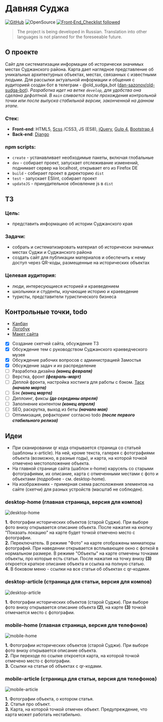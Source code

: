 # Давняя Суджа
[![GitHub](https://img.shields.io/github/license/dan-sazonov/old-sudga)](https://github.com/dan-sazonov/old-sudga/blob/develop/LICENSE)
![OpenSource](https://img.shields.io/badge/Open%20Source-%E2%99%A5-red)
[![Front‑End_Checklist followed](https://img.shields.io/badge/Front‑End_Checklist-followed-brightgreen.svg)](https://github.com/thedaviddias/Front-End-Checklist/)

> The project is being developed in Russian. Translation into other languages is not planned for the foreseeable future.
## О проекте
Сайт для систематизации информации об исторически значимых местах Суджанского района.
Карта дает наглядное представление об уникальных архитектурных объектах, местах, связанных с известными людьми.
Для рассылки актуальной информации и общения с аудиторией создан бот в телеграм -
@old_sudga_bot ([dan-sazonov/old-sudga-bot](https://github.com/dan-sazonov/old-sudga-bot)).
_Разработка идет на ветке `develop`, для удобства она сделана дефолтной. В `main` сливается после прохождения
контрольной точки или после выпуска стабильной версии, законченной на данном этапе._
### Стек:
- **Front-end**: HTML5, [Scss](https://github.com/sass/sass) /CSS3, JS (ES8), [jQuery](https://github.com/jquery/jquery),
[Gulp 4](https://github.com/gulpjs/gulp), [Bootstrap 4](https://github.com/twbs/bootstrap)
- **Back-end**: [Django](https://github.com/django/django)
### npm scripts:
- `create` - устанавливает необходимые пакеты, включая глобальные
- `dev` - собирает проект, запускает отслеживание изменений, поднимает сервер на localhost, открывает его из Firefox DE
- `build` - собирает проект в директорию `dist`
- `test` - запускает ESlint, собирает проект
- `updateJS` - принудительное обновление js в `dist`

## ТЗ
### Цель:
- представить информацию об истории Суджанского края
### Задачи:
- собрать и систематизировать материал об исторически значимых местах Суджи и Суджанского района
- создать сайт для публикации материалов и обеспечить к нему доступ через QR-коды, размещенные на исторических объектах
### Целевая аудитория:
- люди, интересующиеся историей и краеведением
- школьники и студенты, изучающие историю и краеведение
- туристы, представители туристического бизнеса
## Контрольные точки, todo
- [Канбан](https://github.com/dan-sazonov/old-sudga/projects/1)
- [Логобук](/design/logobook.md)
- [Макет сайта](https://www.figma.com/file/5XTgdbaoxZckt15BIIGF2j/%D0%94%D0%B0%D0%B2%D0%BD%D1%8F%D1%8F-%D0%A1%D1%83%D0%B4%D0%B6%D0%B0-%D0%BC%D0%B0%D0%BA%D0%B5%D1%82?node-id=0%3A1)
- [X] Создание скетчей сайта, обсуждение ТЗ
- [X] Обсуждение тем с руководством Суджанского краеведческого музея
- [X] Обсуждение рабочих вопросов с администрацией Замостья
- [X] Обсуждение задач и их распределение
- [ ] Разработка дизайна _**(конец февраля)**_
- [ ] Верстка, фронт _**(февраль-март)**_
- [ ] Деплой фронта, настройка хостинга для работы с бэком. [Таск](https://github.com/dan-sazonov/old-sudga/projects/1#card-51482948) _**(начало марта)**_
- [ ] Бэк _**(конец марта)**_
- [ ] Деплоинг, фиксы _**(до середины апреля)**_
- [ ] Заполнение контентом _**(конец апреля)**_
- [ ] SEO, раскрутка, выход из беты _**(начало мая)**_
- [ ] Оптимизация, рефакторинг согласно todo _**(после первого стабильного релиза)**_
## Идеи
* При сканировании qr кода  открывается страница со статьей (шаблоны x-article). На ней, кроме текста,
галерея с фотографиями объекта (возможно, в разные годы), и карта, на которой точкой отмечено местоположение объекта.
* На главной странице сайта (шаблон x-home) карусель со старыми фотографиями, их описание, карта с отмеченными местами
с фото и объектами (подробнее - см. desktop-home).
* На изображениях - примерная схема расположения элементов на сайте (скетчи) для разных устройств (масштаб не соблюден).
### desktop-home (главная страница, версия для компов)
![desktop-home](sketches/desktop-home.png)

**1.** Фотографии исторических объектов (старой Суджи). При выборе фото внизу открывается описание объекта.
После нажатия на кнопку "Показать локацию" на карте будет точкой отмечено место с фотографии.<br>
**2.** Переключатель. В режиме "Фото" на карте отображены миниатюры фотографий.
При наведении открывается всплывающее окно с фоткой в нормальном размере.
В режиме "Объекты" на карте отмечены точками объекты, про которые есть статьи.
После нажатия на точку внизу **(3)** откроется краткое описание объекта и ссылка на полную статью.<br>
**4.** В боковом меню - ссылки на все статьи об объектах с qr-кодами.
### desktop-article (страница для статьи, версия для компов)
![desktop-article](sketches/desktop-article.png)

**1.** Фотографии исторических объектов (старой Суджи). При выборе фото внизу открывается описание объекта **(2)**,
на карте **(3)** точкой отмечается место с фотографии.
### mobile-home (главная страница, версия для телефонов)
![mobile-home](sketches/mobile-home.png)

**1.** Фотографии исторических объектов (старой Суджи). При выборе фото внизу открывается описание объекта.<br>
**2.** При переходе по ссылке откроется карта, на которой точкой отмечено место с фотографии.<br>
**3.** Ссылки на статьи об объектах с qr-кодами.<br>
### mobile-article (страница для статьи, версия для телефонов)
![mobile-article](sketches/mobile-article.png)

**1.** Фотографии объекта, о котором статья.<br>
**2.** Статья про объект.<br>
**3.** Карта, на которой точкой отмечен объект. Предупреждение, что карта может работать нестабильно.<br>
